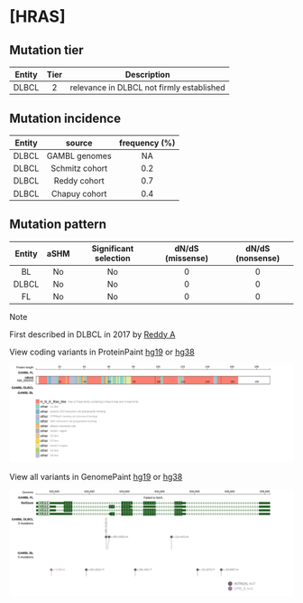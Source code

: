 # [HRAS]

## Mutation tier

|Entity|Tier|Description                              |
|:------:|:----:|-----------------------------------------|
|DLBCL |2   |relevance in DLBCL not firmly established|
## Mutation incidence

|Entity|source        |frequency (%)|
|:------:|:--------------:|:-------------:|
|DLBCL |GAMBL genomes | NA          |
|DLBCL |Schmitz cohort|0.2          |
|DLBCL |Reddy cohort  |0.7          |
|DLBCL |Chapuy cohort |0.4          |

## Mutation pattern

|Entity|aSHM|Significant selection|dN/dS (missense)|dN/dS (nonsense)|
|:------:|:----:|:---------------------:|:----------------:|:----------------:|
|BL    |No  |No                   |0               |0               |
|DLBCL |No  |No                   |0               |0               |
|FL    |No  |No                   |0               |0               |


> [!NOTE]
> First described in DLBCL in 2017 by [Reddy A](https://pubmed.ncbi.nlm.nih.gov/28985567)


View coding variants in ProteinPaint [hg19](https://www.bcgsc.ca/downloads/morinlab/GAMBL/test/genes/HRAS_protein.html)  or [hg38](https://www.bcgsc.ca/downloads/morinlab/GAMBL/test/genes/HRAS_protein_hg38.html)

![image](images/proteinpaint/HRAS_NM_005343.svg)

View all variants in GenomePaint [hg19](https://www.bcgsc.ca/downloads/morinlab/GAMBL/test/genes/HRAS.html)  or [hg38](https://www.bcgsc.ca/downloads/morinlab/GAMBL/test/genes/HRAS_hg38.html)

![image](images/proteinpaint/HRAS.svg)
